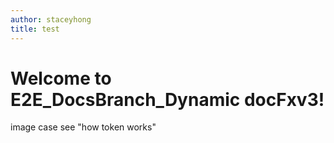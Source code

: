```yaml
---
author: staceyhong
title: test
---
```


# Welcome to E2E_DocsBranch_Dynamic docFxv3!

image case
see "how token works"
